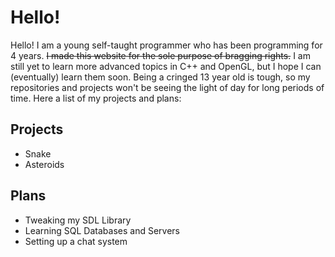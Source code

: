 
# Hello!

Hello! I am a young self-taught programmer who has been programming for 4 years. ~~I made this website for the sole purpose of bragging rights.~~ I am still yet to learn more advanced topics in C++ and OpenGL, but I hope I can (eventually) learn them soon. Being a cringed 13 year old is tough, so my repositories and projects won't be seeing the light of day for long periods of time. Here a list of my projects and plans:

## Projects

- Snake
- Asteroids

## Plans

- Tweaking my SDL Library
- Learning SQL Databases and Servers
- Setting up a chat system

